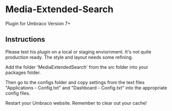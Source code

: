 # Media-Extended-Search
Plugin for Umbraco Version 7+

## Instructions
Please test his plugin on a local or staging enviornment. It's not quite production ready. The style and layout needs some refining. 

Add the folder 'MediaExtendedSearch' from the src folder into your packages folder.

Then go to the configs folder and copy settings from the text files "Applications - Config.txt" and "Dashboard - Config.txt" into the appropriate config files. 

Restart your Umbraco website. Remember to clear out your cache!


